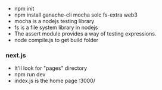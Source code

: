 - npm init
- npm install ganache-cli mocha solc fs-extra web3
- mocha is a nodejs testing library
- fs is a file system library in nodejs
- The assert module provides a way of testing expressions.
- node compile.js to get build folder
<!-- draw.io is for preparing for the frontend structre, etc. -->
### next.js

- It'll look for "pages" directory
- npm run dev
- index.js is the home page :3000/



